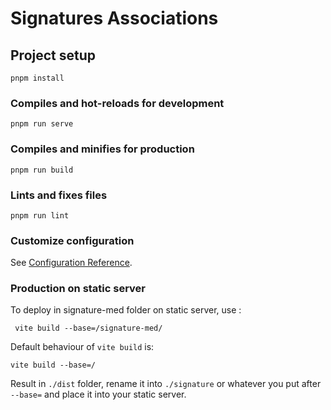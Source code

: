 # Signatures Associations

## Project setup
```
pnpm install
```

### Compiles and hot-reloads for development
```
pnpm run serve
```

### Compiles and minifies for production
```
pnpm run build
```

### Lints and fixes files
```
pnpm run lint
```

### Customize configuration
See [Configuration Reference](https://cli.vuejs.org/config/).


### Production on static server

To deploy in signature-med folder on static server, use :
```
 vite build --base=/signature-med/
```

Default behaviour of `vite build` is:
```
vite build --base=/
```

Result in `./dist` folder, rename it into `./signature` or whatever you put after `--base=` 
and place it into your static server.
